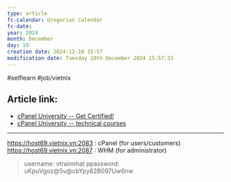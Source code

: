 ```yaml
---
type: article
fc-calendar: Gregorian Calendar
fc-date: 
year: 2024
month: December
day: 10
creation date: 2024-12-10 15:57
modification date: Tuesday 10th December 2024 15:57:33
---
```


#selflearn #job/vietnix 
## Article link:

- [cPanel University -- Get Certified!](https://university.cpanel.net/)
- [cPanel University -- technical courses](https://university.cpanel.net/tech-courses)
_____

https://host69.vietnix.vn:2083 : cPanel (for users/customers) 
https://host69.vietnix.vn:2087 : WHM (for administrator)

>username: vtrainnhat
ppassword: uKpuVgoz@5v@cbYpy82B097Uw6nw 

